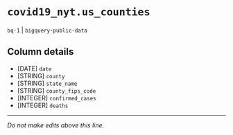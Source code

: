# `covid19_nyt.us_counties`
`bq-1` | `bigquery-public-data`

## Column details
* [DATE]      `date`
* [STRING]    `county`
* [STRING]    `state_name`
* [STRING]    `county_fips_code`
* [INTEGER]   `confirmed_cases`
* [INTEGER]   `deaths`

-------------------------------------------------------------------------------
*Do not make edits above this line.*
